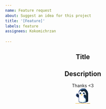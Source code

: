 ```yaml
---
name: Feature request
about: Suggest an idea for this project
title: '[Feature]'
labels: feature
assignees: Kokomichrzan

---
```


<div align=center>

## Title</br>

## Description</br>

Thanks <3</br>
<img height=50px src="https://github.com/Kokomichrzan/Pixel-Engine/blob/Info/Assets/Thanks.gif"></img>
</div>

